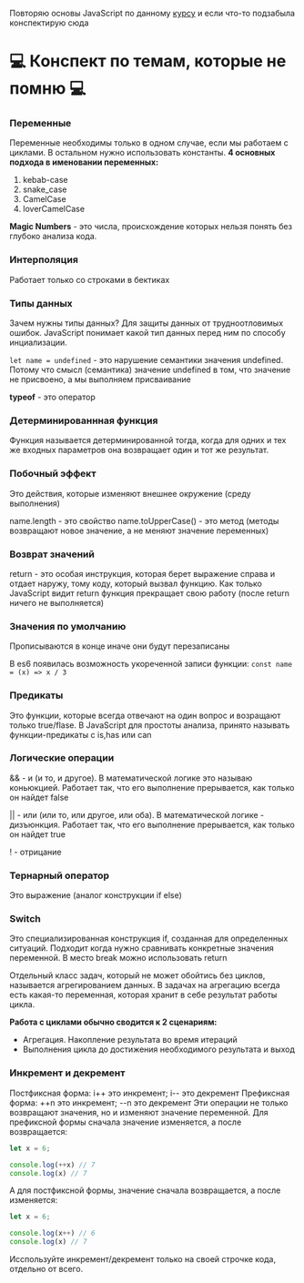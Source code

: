 Повторяю основы JavaScript по данному [курсу](https://ru.hexlet.io/courses/js-basics) и если что-то подзабыла конспектирую сюда
# :computer: Конспект по темам, которые не помню :computer:
### Переменные
Переменные необходимы только в одном случае, если мы работаем с циклами. В остальном нужно использовать константы.
**4 основных подхода в именовании переменных:**
1. kebab-case
2. snake_case
3. CamelCase
4. loverCamelCase

**Magic Numbers** - это числа, происхождение которых нельзя понять без глубоко анализа кода.

### Интерполяция
Работает только со строками в бектиках

### Типы данных
Зачем нужны типы данных? Для защиты данных от трудноотловимых ошибок. JavaScript понимает какой тип данных перед ним по способу инциализации.

`let name = undefined` - это нарушение семантики значения undefined. Потому что смысл (семантика) значение undefined в том, что значение не присвоено, а мы выполняем присваивание

**typeof** - это оператор

### Детерминированнная функция
Функция называется детерминированной тогда, когда для одних и тех же входных параметров она возвращает один и тот же результат.

### Побочный эффект
Это действия, которые изменяют внешнее окружение (среду выполнения)

name.length - это свойство
name.toUpperCase() - это метод (методы возвращают новое значение, а не меняют значение переменных)

### Возврат значений
return - это особая инструкция, которая берет выражение справа и отдает наружу, тому коду, который вызвал функцию. Как только JavaScript видит return функция прекращает свою работу (после return ничего не выполняется)

### Значения по умолчанию
Прописываются в конце иначе они будут перезаписаны

В es6 появилась возможность укореченной записи функции: `const name = (x) => x / 3`

### Предикаты
Это функции, которые всегда отвечают на один вопрос и возращают только true/flase. В JavaScript для простоты анализа, принято называть функции-предикаты с is,has или can

### Логические операции
&& - и (и то, и другое). В математической логике это называю коньюкцией. Работает так, что его выполнение прерывается, как только он найдет false

|| - или (или то, или другое, или оба). В математической логике - дизъюнкция. Работает так, что его выполнение прерывается, как только он найдет true

! - отрицание

### Тернарный оператор
Это выражение (аналог конструкции if else)

### Switch
Это специализированная конструкция if, созданная для определенных ситуаций. Подходит когда нужно сравнивать конкретные значения переменной. В место break можно использовать return

Отдельный класс задач, который не может обойтись без циклов, называется агрегированием данных. В задачах на агрегацию всегда есть какая-то переменная, которая хранит в себе результат работы цикла.

**Работа с циклами обычно сводится к 2 сценариям:**
- Агрегация. Накопление результата во время итераций
- Выполнения цикла до достижения необходимого результата и выход

### Инкремент и декремент
Постфиксная форма: i++ это инкремент; i-- это декремент
Префиксная форма: ++n это инкремент; --n это декремент
Эти операции не только возвращают значения, но и изменяют значение переменной.
Для префиксной формы сначала значение изменяется, а после возвращается:
```javascript
let x = 6;

console.log(++x) // 7
console.log(x) // 7
```
А для постфиксной формы, значение сначала возвращается, а после изменяется:
```javascript
let x = 6;

console.log(x++) // 6
console.log(x) // 7
```
Исспользуйте инкремент/декремент только на своей строчке кода, отдельно от всего.
